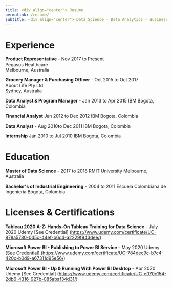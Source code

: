 ```yaml
---
title: <div align="center"> Resume
permalink: /resume/
subtitle: <div align="center"> Data Science - Data Analytics - Business Intelligence
---
```


# Experience
**Product Representative** - Nov 2017 to Present                                  
Pegasus Healthcare                                                      
Melbourne, Australia

**Grocery Manager & Purchasing Officer** - Oct 2015 to Oct 2017                       
About Life Pty Ltd                                                             
Sydney, Australia

**Data Analyst & Program Manager** - Jan 2013 to Apr 2015
IBM
Bogota, Colombia

**Financial Analyst** Jan 2012 to Dec 2012
IBM
Bogota, Colombia

**Data Analyst** - Aug 2010to Dec 2011
IBM
Bogota, Colombia

**Internship** Jan 2010 to Jul 2010
IBM
Bogota, Colombia

# Education
**Master of Data Science** - 2017 to 2018
RMIT University
Melbourne, Australia

**Bachelor's of Industrial Engineering** - 2004 to 2011
Escuela Colombiana de Ingenieria
Bogota, Colombia

# Licenses & Certifications
**Tableau 2020 A-Z: Hands-On Tableau Training for Data Science** - July 2020
Udemy
[See Credential] (https://www.udemy.com/certificate/UC-878a5780-0d5c-44ef-b6c4-a2229f943dee/)

**Microsoft Power BI - Publishing to Power BI Service** - May 2020
Udemy
[See Credential] (https://www.udemy.com/certificate/UC-784dec9c-b7c4-420c-b0d9-a67311d95e56/)

**Microsoft Power BI - Up & Running With Power BI Desktop** - Apr 2020
Udemy
[See Credential] (https://www.udemy.com/certificate/UC-e070c154-2db6-4316-927b-085abaf34d31/)
